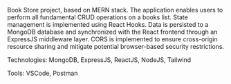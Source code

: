 Book Store project, based on MERN stack. The application enables users to perform all fundamental CRUD operations on a books list. State management is implemented using React Hooks. Data is persisted to a MongoDB database and synchronized with the React frontend through an ExpressJS middleware layer. CORS is implemented to ensure cross-origin resource sharing and mitigate potential browser-based security restrictions.

Technologies: MongoDB, ExpressJS, ReactJS, NodeJS, Tailwind

Tools: VSCode, Postman
